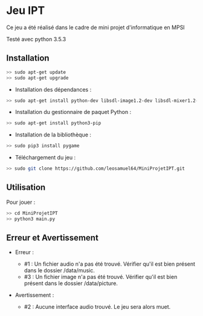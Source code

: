# Jeu IPT

Ce jeu a été réalisé dans le cadre de mini projet d'informatique en MPSI

Testé avec python 3.5.3

## Installation
``` Bash
>> sudo apt-get update
>> sudo apt-get upgrade
```
- Installation des dépendances :

```Bash 
>> sudo apt-get install python-dev libsdl-image1.2-dev libsdl-mixer1.2-dev libsdl-ttf2.0-dev libsdl1.2-dev libsmpeg-dev python-numpy subversion libportmidi-dev ffmpeg libswscale-dev libavformat-dev libavcodec-dev
```
- Installation du gestionnaire de paquet Python :
```Bash
>> sudo apt-get install python3-pip  
```
- Installation de la bibliothèque :
```Bash
>> sudo pip3 install pygame
```
- Téléchargement du jeu :
```Bash
>> sudo git clone https://github.com/leosamuel64/MiniProjetIPT.git
```
## Utilisation

Pour jouer : 
```Bash
>> cd MiniProjetIPT
>> python3 main.py
```

## Erreur et Avertissement
- Erreur :
	- #1 : Un fichier audio n'a pas été trouvé. Vérifier qu'il est bien présent dans le dossier /data/music.
    - #3 : Un fichier image n'a pas été trouvé. Vérifier qu'il est bien présent dans le dossier /data/picture.

- Avertissement :
	- #2 : Aucune interface audio trouvé. Le jeu sera alors muet.  